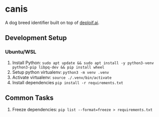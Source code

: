 # canis

A dog breed identifier built on top of [deploif.ai](https://deploif.ai/).

## Development Setup

### Ubuntu/WSL

1. Install Python: `sudo apt update && sudo apt install -y python3-venv python3-pip libpq-dev && pip install wheel`
1. Setup python virtualenv: `python3 -m venv .venv`
1. Activate virtualenv: `source ./.venv/bin/activate`
1. Install dependencies `pip install -r requirements.txt`

## Common Tasks

1. Freeze dependencies: `pip list --format=freeze > requirements.txt`
